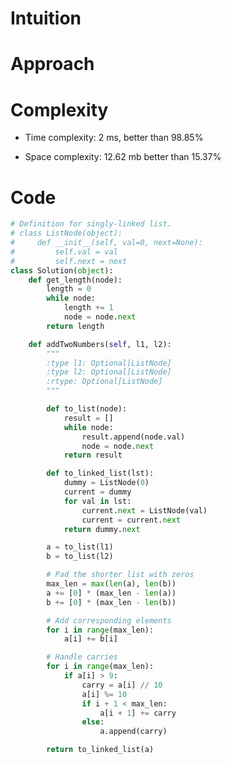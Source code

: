 # Intuition
<!-- Describe your first thoughts on how to solve this problem. -->

# Approach
<!-- Describe your approach to solving the problem. -->

# Complexity
- Time complexity: 2 ms, better than 98.85%
<!-- Add your time complexity here, e.g. $$O(n)$$ -->

- Space complexity: 12.62 mb better than 15.37%
<!-- Add your space complexity here, e.g. $$O(n)$$ -->

# Code
```python []
# Definition for singly-linked list.
# class ListNode(object):
#     def __init__(self, val=0, next=None):
#         self.val = val
#         self.next = next
class Solution(object):
    def get_length(node):
        length = 0
        while node:
            length += 1
            node = node.next
        return length

    def addTwoNumbers(self, l1, l2):
        """
        :type l1: Optional[ListNode]
        :type l2: Optional[ListNode]
        :rtype: Optional[ListNode]
        """

        def to_list(node):
            result = []
            while node:
                result.append(node.val)
                node = node.next
            return result

        def to_linked_list(lst):
            dummy = ListNode(0)
            current = dummy
            for val in lst:
                current.next = ListNode(val)
                current = current.next
            return dummy.next

        a = to_list(l1)
        b = to_list(l2)

        # Pad the shorter list with zeros
        max_len = max(len(a), len(b))
        a += [0] * (max_len - len(a))
        b += [0] * (max_len - len(b))

        # Add corresponding elements
        for i in range(max_len):
            a[i] += b[i]

        # Handle carries
        for i in range(max_len):
            if a[i] > 9:
                carry = a[i] // 10
                a[i] %= 10
                if i + 1 < max_len:
                    a[i + 1] += carry
                else:
                    a.append(carry)

        return to_linked_list(a)
```